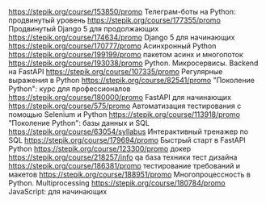 https://stepik.org/course/153850/promo Телеграм-боты на Python: продвинутый уровень
https://stepik.org/course/177355/promo Продвинутый Django 5 для продолжающих
https://stepik.org/course/174634/promo Django 5 для начинающих
https://stepik.org/course/170777/promo Асинхронный Python
https://stepik.org/course/199199/promo пакетом асинх и многопоток
https://stepik.org/course/193038/promo Python. Микросервисы. Backend на FastAPI
https://stepik.org/course/107335/promo Регулярные выражения в Python
https://stepik.org/course/82541/promo "Поколение Python": курс для профессионалов
https://stepik.org/course/180000/promo FastAPI для начинающих
https://stepik.org/course/575/promo Автоматизация тестирования с помощью Selenium и Python
https://stepik.org/course/113918/promo "Поколение Python": базы данных и SQL
https://stepik.org/course/63054/syllabus Интерактивный тренажер по SQL
https://stepik.org/course/179694/promo Быстрый старт в FastAPI Python
https://stepik.org/course/123300/promo докер
https://stepik.org/course/218257/info qa база техники тест дизайна
https://stepik.org/course/186381/promo тестирование требований и макетов
https://stepik.org/course/188951/promo Многопроцессность в Python. Multiprocessing
https://stepik.org/course/180784/promo JavaScript: для начинающих